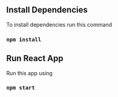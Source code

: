 
## Install Dependencies

To install dependencies run this command

### `npm install`

## Run React App

Run this app using 

### `npm start`

